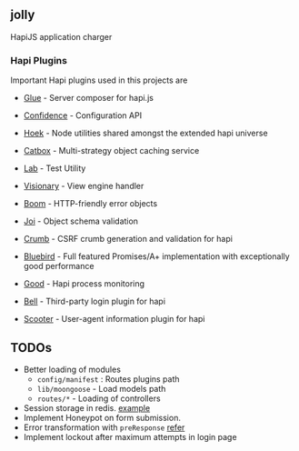 ## jolly
HapiJS application charger

### Hapi Plugins 
Important Hapi plugins used in this projects are

- [Glue](https://github.com/hapijs/glue) - Server composer for hapi.js
- [Confidence](https://github.com/hapijs/confidence) - Configuration API
- [Hoek](https://github.com/hapijs/hoek) - Node utilities shared amongst the extended hapi universe
- [Catbox](https://github.com/hapijs/catbox) - Multi-strategy object caching service
- [Lab](https://github.com/hapijs/lab) - Test Utility
- [Visionary](https://github.com/hapijs/visionary)  - View engine handler
- [Boom](https://github.com/hapijs/boom) - HTTP-friendly error objects
- [Joi](https://github.com/hapijs/joi) - Object schema validation
- [Crumb](https://github.com/hapijs/crumb) - CSRF crumb generation and validation for hapi
- [Bluebird](https://github.com/petkaantonov/bluebird) - Full featured Promises/A+ implementation with exceptionally good performance

- [Good](https://github.com/hapijs/good) - Hapi process monitoring
- [Bell](https://github.com/hapijs/bell) - Third-party login plugin for hapi
- [Scooter](https://github.com/hapijs/scooter) - User-agent information plugin for hapi

## TODOs
- Better loading of modules 
	-  ```config/manifest``` : Routes plugins path
	-  ```lib/moongoose``` - Load models path 
	- ```routes/*``` - Loading of controllers
- Session storage in redis. [example](https://github.com/hapijs/hapi-auth-cookie/blob/master/example/index.js)
- Implement Honeypot on form submission.
- Error transformation with ```preResponse``` [refer](http://hapijs.com/api#error-transformation)
- Implement lockout after maximum attempts in login page



